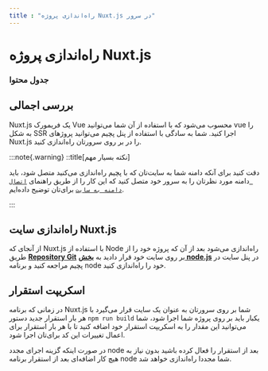 ```yaml
---
title : "راه‌اندازی پروژه Nuxt.js در سرور"
---
```


# راه‌اندازی پروژه Nuxt.js

### جدول محتوا

## بررسی اجمالی 
<div id="36660803901"><script type="text/JavaScript" src="https://www.aparat.com/embed/Q9idC?data[rnddiv]=36660803901&data[responsive]=yes"></script></div>

Nuxt.js یک فریمورک Vue محسوب می‌شود که با استفاده از آن شما می‌توانید vue را به شکل SSR اجرا کنید. شما به سادگی با استفاده از پنل پچیم می‌توانید پروژ‌های Nuxt.js را در بر روی سرورتان راه‌اندازی کنید.

:::note{.warning}
::title[نکته بسیار مهم]

دقت کنید برای آنکه دامنه شما به سایت‌تان که با پچیم راه‌اندازی می‌کنید متصل شود، باید دامنه مورد نظرتان را به سرور خود متصل کنید که این کار را از طریق راهنمای [`اتصال دامنه به سایت`](/sites/setup-site/connect-domain-to-site) برای‌تان توضیح داده‌ایم.

:::

## راه‌اندازی سایت Nuxt.js

از آنجای که Nuxt.js با استفاده از Node راه‌اندازی می‌شود بعد از آن که پروژه خود را از طریق [**Repository Git**](/sites/setup-site/setup-application) بر روی سایت خود قرار دادید به [**بخش node.js**](/sites/app-deploy/nodejs) در پنل سایت در پچیم مراجعه کنید و برنامه node خود را راه‌اندازی کنید.

## اسکریپت استقرار

در زمانی که برنامه Nuxt.js شما بر روی سرورتان به عنوان یک سایت قرار می‌گیرد با هر بار استقرار جدید دستور `npm run build` یکبار باید بر روی پروژه شما اجرا شود، شما می‌توانید این مقدار را به اسکریپت استقرار خود اضافه کنید تا با هر بار استقرار برای اعمال تغییرات این کد برای‌تان اجرا شود.

در صورت اینکه گزینه اجرای مجدد node بعد از استقرار را فعال کرده باشید بدون نیاز به هیچ کار اضافه‌ای بعد از استقرار برنامه node شما مجددا راه‌اندازی خواهد شد.
